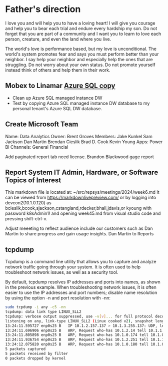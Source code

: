 # Father's direction

I love you and will help you to have a loving heart!  I will give you courage and help you to bear each trial and endure every hardship my son.  Do not forget that you are part of a community and I want you to learn to love each person, creature, and even the land where you live.

The world's love is performance based, but my love is unconditional. The world's system promotes fear and says you must perform better than your neighbor.  I say help your neighbor and especially help the ones that are struggling. Do not worry about your own status.  Do not promote yourself instead think of others and help them in their work.


## Mobex to Linamar **[Azure SQL copy](https://techcommunity.microsoft.com/t5/azure-database-support-blog/how-to-copy-azure-sql-database-to-a-different-subscription-and/ba-p/3965985)**

- Clean up Azure SQL managed instance DW
- Test by copying Azure SQL managed instance DW database to my personal tenant's Azure SQL DW database.

## Create Microsoft Team

Name: Data Analytics
Owner: Brent Groves
Members:
Jake Kunkel
Sam Jackson
Dan Martin
Brendan Cieslik
Brad D. Cook
Kevin Young
Apps: Power BI
Channels:
General
Financial

Add paginated report tab need license.
Brandon Blackwood gage report

## Report System IT Admin, Hardware, or Software Topics of Interest

This markdown file is located at: ~/src/repsys/meetings/2024/week6.md
It can be viewed from <https://markdownlivepreview.com/> or by logging into devcon2(10.1.0.120) as bcieslik,bcook,sjackson,cstangland,rdecker,bhall,jdavis,or kyoung with password k8sAdmin1! and opening week45.md from visual studio code and pressing shift-ctrl-v.

Adjust meeeting to reflect audience include our customers such as Dan Martin to share progress and gain usage insights.
Dan Martin to Reports

## tcpdump

Tcpdump is a command line utility that allows you to capture and analyze network traffic going through your system. It is often used to help troubleshoot network issues, as well as a security tool.

By default, tcpdump resolves IP addresses and ports into names, as shown in the previous example. When troubleshooting network issues, it is often easier to use the IP addresses and port numbers; disable name resolution by using the option -n and port resolution with -nn:

```bash
sudo tcpdump -i any -c5 -nn
tcpdump: data link type LINUX_SLL2
tcpdump: verbose output suppressed, use -v[v]... for full protocol decode
listening on any, link-type LINUX_SLL2 (Linux cooked v2), snapshot length 262144 bytes
13:24:11.595727 enp0s25 B   IP 10.1.2.157.137 > 10.1.3.255.137: UDP, length 50
13:24:11.696906 enp0s25 B   ARP, Request who-has 10.1.2.14 tell 10.1.1.205, length 46
13:24:11.805898 enp0s25 B   ARP, Request who-has 10.1.0.174 tell 10.1.0.150, length 46
13:24:11.936754 enp0s25 B   ARP, Request who-has 10.1.2.251 tell 10.1.1.205, length 46
13:24:12.075820 enp0s25 B   ARP, Request who-has 10.1.0.180 tell 10.1.0.150, length 46
5 packets captured
5 packets received by filter
0 packets dropped by kernel
```
